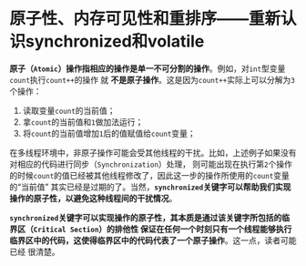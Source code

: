 原子性、内存可见性和重排序——重新认识synchronized和volatile
===============================================================================
**原子（`Atomic`）操作指相应的操作是单一不可分割的操作**。例如，对`int`型变量`count`执行`count++`的操作
就 **不是原子操作**。这是因为`count++`实际上可以分解为`3`个操作：
1. 读取变量`count`的当前值；
2. 拿`count`的当前值和`1`做加法运行；
3. 将`count`的当前值增加`1`后的值赋值给`count`变量；

在多线程环境中，非原子操作可能会受其他线程的干扰。比如，上述例子如果没有对相应的代码进行同步（`Synchronization`）处理，
则可能出现在执行第`2`个操作的时候`count`的值已经被其他线程修改了，因此这一步的操作所使用的`count`变量的“当前值”
其实已经是过期的了。当然，**`synchronized`关键字可以帮助我们实现操作的原子性，以避免这种线程间的干扰情况**。

**`synchronized`关键字可以实现操作的原子性，其本质是通过该关键字所包括的临界区（`Critical Section`）的排他性
保证在任何一个时刻只有一个线程能够执行临界区中的代码，这使得临界区中的代码代表了一个原子操作**。这一点，读者可能已经
很清楚。


